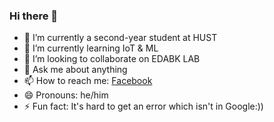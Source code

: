 ### Hi there 👋

- 🔭 I’m currently a second-year student at HUST
- 🌱 I’m currently learning IoT & ML
- 👯 I’m looking to collaborate on EDABK LAB  
- 💬 Ask me about anything
- 📫 How to reach me: [Facebook](https://www.facebook.com/profile.php?id=100010363235671)
- 😄 Pronouns: he/him
- ⚡ Fun fact: It's hard to get an error which isn't in Google:))

